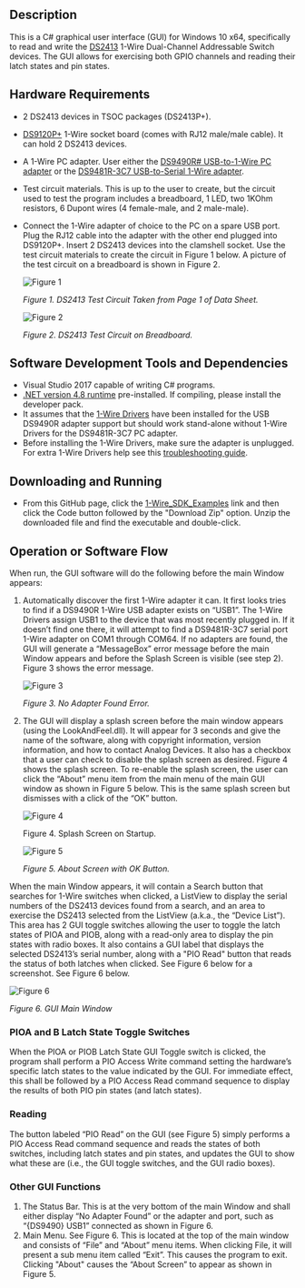## Description

This is a C# graphical user interface (GUI) for Windows 10 x64, specifically to read and write the [DS2413](https://www.maximintegrated.com/en/products/interface/controllers-expanders/DS2413.html) 1-Wire Dual-Channel Addressable Switch devices. The GUI allows for exercising both GPIO channels and reading their latch states and pin states. 

## Hardware Requirements
-	2 DS2413 devices in TSOC packages (DS2413P+).
-	[DS9120P+](https://www.maximintegrated.com/en/products/interface/controllers-expanders/DS9120.html) 1-Wire socket board (comes with RJ12 male/male cable). It can hold 2 DS2413 devices. 
-	A 1-Wire PC adapter.  User either the [DS9490R# USB-to-1-Wire PC adapter](https://www.maximintegrated.com/en/products/ibutton-one-wire/ibutton/DS9490R.html) or the [DS9481R-3C7 USB-to-Serial 1-Wire adapter](https://www.maximintegrated.com/en/products/ibutton-one-wire/ibutton/DS9481R-3C7.html).
-	Test circuit materials. This is up to the user to create, but the circuit used to test the program includes a breadboard, 1 LED, two 1KOhm resistors, 6 Dupont wires (4 female-male, and 2 male-male). 
-	Connect the 1-Wire adapter of choice to the PC on a spare USB port. Plug the RJ12 cable into the adapter with the other end plugged into DS9120P+.  Insert 2 DS2413 devices into the clamshell socket.  Use the test circuit materials to create the circuit in Figure 1 below. A picture of the test circuit on a breadboard is shown in Figure 2.

    ![Figure 1](./images/DS2413TypicalOperatingCircuit.png) 
    
    *Figure 1.  DS2413 Test Circuit Taken from Page 1 of Data Sheet.*

    ![Figure 2](./images/Test_Setup_Breadboard.png) 
    
    *Figure 2.  DS2413 Test Circuit on Breadboard.*    
 
## Software Development Tools and Dependencies
-	Visual Studio 2017 capable of writing C# programs.
-	[.NET version 4.8 runtime](https://dotnet.microsoft.com/en-us/download/dotnet-framework/net48) pre-installed. If compiling, please install the developer pack.
-	It assumes that the [1-Wire Drivers](https://www.maximintegrated.com/en/products/ibutton-one-wire/one-wire/software-tools/drivers/download-1-wire-ibutton-drivers-for-windows.html) have been installed for the USB DS9490R adapter support but should work stand-alone without 1-Wire Drivers for the DS9481R-3C7 PC adapter. 
-  Before installing the 1-Wire Drivers, make sure the adapter is unplugged.  For extra 1-Wire Drivers help see this [troubleshooting guide](https://maximsupport.microsoftcrmportals.com/en-us/knowledgebase/article/KA-16429).

## Downloading and Running
- From this GitHub page, click the [1-Wire_SDK_Examples](https://github.com/MaximIntegratedTechSupport/1-Wire_SDK_Examples) link and then click the Code button followed by the "Download Zip" option.  Unzip the downloaded file and find the executable and double-click.
  
## Operation or Software Flow
When run, the GUI software will do the following before the main Window appears:
1.	Automatically discover the first 1-Wire adapter it can.  It first looks tries to find if a DS9490R 1-Wire USB adapter exists on “USB1”.  The 1-Wire Drivers assign USB1 to the device that was most recently plugged in. If it doesn’t find one there, it will attempt to find a DS9481R-3C7 serial port 1-Wire adapter on COM1 through COM64. If no adapters are found, the GUI will generate a “MessageBox” error message before the main Window appears and before the Splash Screen is visible (see step 2). Figure 3 shows the error message.

    ![Figure 3](./images/Adapter_Not_Found.png) 
 
    *Figure 3.  No Adapter Found Error.*

2.	The GUI will display a splash screen before the main window appears (using the LookAndFeel.dll).  It will appear for 3 seconds and give the name of the software, along with copyright information, version information, and how to contact Analog Devices. It also has a checkbox that a user can check to disable the splash screen as desired. Figure 4 shows the splash screen. To re-enable the splash screen, the user can click the “About” menu item from the main menu of the main GUI window as shown in Figure 5 below. This is the same splash screen but dismisses with a click of the “OK” button.

    ![Figure 4](./images/SplashScreen.png)  	 
 
    Figure 4.  Splash Screen on Startup. 		

    ![Figure 5](./images/SplashScreenOK.png)  	 
 
    *Figure 5. About Screen with OK Button.*


When the main Window appears, it will contain a Search button that searches for 1-Wire switches when clicked, a ListView to display the serial numbers of the DS2413 devices found from a search, and an area to exercise the DS2413 selected from the ListView (a.k.a., the “Device List”). This area has 2 GUI toggle switches allowing the user to toggle the latch states of PIOA and PIOB, along with a read-only area to display the pin states with radio boxes. It also contains a GUI label that displays the selected DS2413’s serial number, along with a "PIO Read" button that reads the status of both latches when clicked. See Figure 6 below for a screenshot. See Figure 6 below.

   ![Figure 6](./images/GUI_Screenshot.png)   

   *Figure 6. GUI Main Window*

### PIOA and B Latch State Toggle Switches
When the PIOA or PIOB Latch State GUI Toggle switch is clicked, the program shall perform a PIO Access Write command setting the hardware’s specific latch states to the value indicated by the GUI. For immediate effect, this shall be followed by a PIO Access Read command sequence to display the results of both PIO pin states (and latch states).

### Reading
The button labeled “PIO Read” on the GUI (see Figure 5) simply performs a PIO Access Read command sequence and reads the states of both switches, including latch states and pin states, and updates the GUI to show what these are (i.e., the GUI toggle switches, and the GUI radio boxes).  

### Other GUI Functions 
1.	The Status Bar. This is at the very bottom of the main Window and shall either display “No Adapter Found” or the adapter and port, such as “{DS9490} USB1” connected as shown in Figure 6.
2.	Main Menu.  See Figure 6. This is located at the top of the main window and consists of “File” and “About” menu items.  When clicking File, it will present a sub menu item called “Exit”.  This causes the program to exit.  Clicking "About" causes the “About Screen” to appear as shown in Figure 5.

